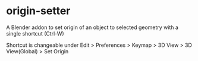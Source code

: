 # origin-setter
A Blender addon to set origin of an object to selected geometry with a single shortcut (Ctrl-W)

Shortcut is changeable under Edit > Preferences > Keymap > 3D View > 3D View(Global) > Set Origin
